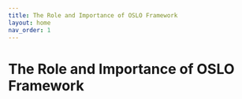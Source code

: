 ```yaml
---
title: The Role and Importance of OSLO Framework
layout: home
nav_order: 1
---
```


# The Role and Importance of OSLO Framework

